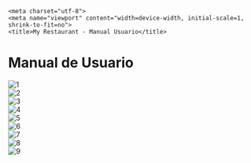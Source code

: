 <html lang="es">
  <head>

    <meta charset="utf-8">
    <meta name="viewport" content="width=device-width, initial-scale=1, shrink-to-fit=no">
    <title>My Restaurant - Manual Usuario</title>

  </head>
 <body>
  <h1>Manual de Usuario</h1>
<img src="./img/manual1.PNG" alt="1" > <br/>
<img src="./img/manual1.PNG" alt="2" /> <br/>
<img src="./img/manual1.PNG" alt="3" /> <br/>
<img src="./img/manual1.PNG" alt="4" /> <br/>
<img src="./img/manual1.PNG" alt="5" /> <br/>
<img src="./img/manual1.PNG" alt="6" /> <br/>
<img src="./img/manual1.PNG" alt="7" /> <br/>
<img src="./img/manual1.PNG" alt="8" /> <br/>
<img src="./img/manual1.PNG" alt="9" /> <br/>
</body>
</html>
